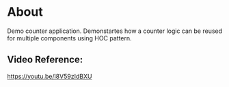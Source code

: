 # About
Demo counter application.
Demonstartes how a counter logic can be reused for multiple components using HOC pattern.

## Video Reference:
https://youtu.be/l8V59zIdBXU